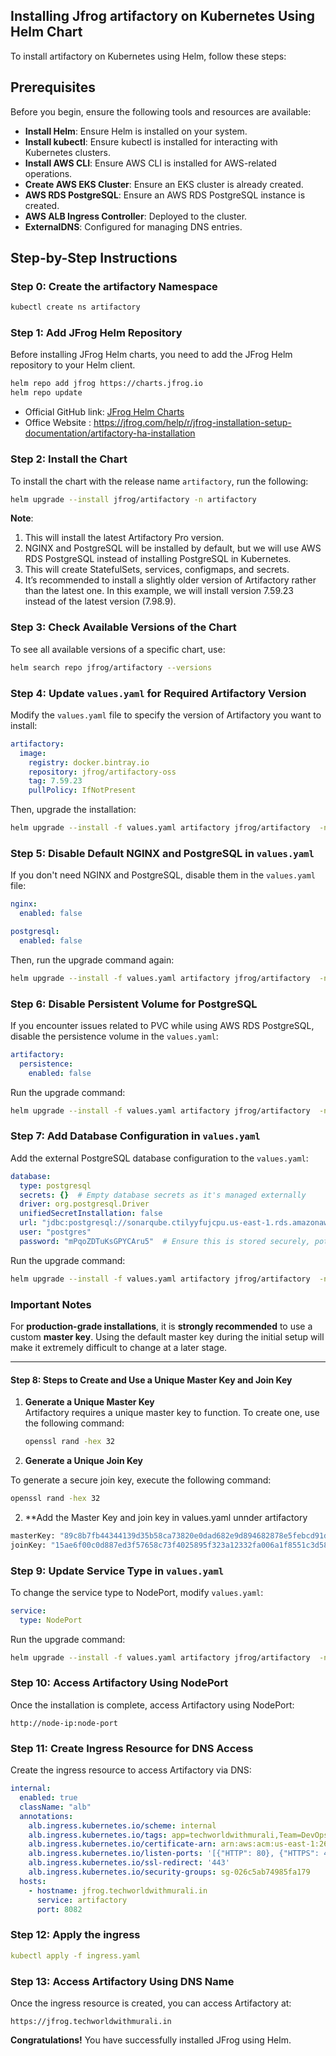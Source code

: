 ## Installing Jfrog artifactory on Kubernetes Using Helm Chart

To install artifactory on Kubernetes using Helm, follow these steps:

## Prerequisites

Before you begin, ensure the following tools and resources are available:

- **Install Helm**: Ensure Helm is installed on your system.  
- **Install kubectl**: Ensure kubectl is installed for interacting with Kubernetes clusters.  
- **Install AWS CLI**: Ensure AWS CLI is installed for AWS-related operations.  
- **Create AWS EKS Cluster**: Ensure an EKS cluster is already created.  
- **AWS RDS PostgreSQL**: Ensure an AWS RDS PostgreSQL instance is created.  
- **AWS ALB Ingress Controller**: Deployed to the cluster.  
- **ExternalDNS**: Configured for managing DNS entries.

## Step-by-Step Instructions

### Step 0: Create the artifactory Namespace
```bash
kubectl create ns artifactory
```

### Step 1: Add JFrog Helm Repository
Before installing JFrog Helm charts, you need to add the JFrog Helm repository to your Helm client.
```bash
helm repo add jfrog https://charts.jfrog.io
helm repo update
```

- Official GitHub link: [JFrog Helm Charts](https://github.com/jfrog/charts/tree/387d7a1aa890bb65fb42a7d5b2c65cae0b7dded1/stable/artifactory)
- Office Website : https://jfrog.com/help/r/jfrog-installation-setup-documentation/artifactory-ha-installation

### Step 2: Install the Chart
To install the chart with the release name `artifactory`, run the following:
```bash
helm upgrade --install jfrog/artifactory -n artifactory
```

**Note**:  
1. This will install the latest Artifactory Pro version.  
2. NGINX and PostgreSQL will be installed by default, but we will use AWS RDS PostgreSQL instead of installing PostgreSQL in Kubernetes.  
3. This will create StatefulSets, services, configmaps, and secrets.  
4. It’s recommended to install a slightly older version of Artifactory rather than the latest one. In this example, we will install version 7.59.23 instead of the latest version (7.98.9).

### Step 3: Check Available Versions of the Chart
To see all available versions of a specific chart, use:
```bash
helm search repo jfrog/artifactory --versions
```

### Step 4: Update `values.yaml` for Required Artifactory Version
Modify the `values.yaml` file to specify the version of Artifactory you want to install:
```yaml
artifactory:
  image:
    registry: docker.bintray.io
    repository: jfrog/artifactory-oss
    tag: 7.59.23
    pullPolicy: IfNotPresent
```

Then, upgrade the installation:
```bash
helm upgrade --install -f values.yaml artifactory jfrog/artifactory  -n artifactory --version 107.59.23
```

### Step 5: Disable Default NGINX and PostgreSQL in `values.yaml`
If you don't need NGINX and PostgreSQL, disable them in the `values.yaml` file:
```yaml
nginx:
  enabled: false

postgresql:
  enabled: false
```

Then, run the upgrade command again:
```bash
helm upgrade --install -f values.yaml artifactory jfrog/artifactory  -n artifactory --version 107.59.23
```

### Step 6: Disable Persistent Volume for PostgreSQL
If you encounter issues related to PVC while using AWS RDS PostgreSQL, disable the persistence volume in the `values.yaml`:
```yaml
artifactory:
  persistence:
    enabled: false
```

Run the upgrade command:
```bash
helm upgrade --install -f values.yaml artifactory jfrog/artifactory  -n artifactory --version 107.59.23
```

### Step 7: Add Database Configuration in `values.yaml`
Add the external PostgreSQL database configuration to the `values.yaml`:
```yaml
database:
  type: postgresql
  secrets: {}  # Empty database secrets as it's managed externally
  driver: org.postgresql.Driver
  unifiedSecretInstallation: false
  url: "jdbc:postgresql://sonarqube.ctilyyfujcpu.us-east-1.rds.amazonaws.com:5432/artifactory"  # Your external DB URL
  user: "postgres"
  password: "mPqoZDTuKsGPYCAru5"  # Ensure this is stored securely, potentially in a secret manager
```

Run the upgrade command:
```bash
helm upgrade --install -f values.yaml artifactory jfrog/artifactory  -n artifactory --version 107.59.23
```

### Important Notes

For **production-grade installations**, it is **strongly recommended** to use a custom **master key**. Using the default master key during the initial setup will make it extremely difficult to change at a later stage. 

---

#### Step 8: Steps to Create and Use a Unique Master Key and Join Key

1. **Generate a Unique Master Key**  
   Artifactory requires a unique master key to function. To create one, use the following command:  

   ```bash
   openssl rand -hex 32
   ```

2.  **Generate a Unique Join Key**

To generate a secure join key, execute the following command:  

```bash
openssl rand -hex 32
```

2. **Add  the Master Key and join key in values.yaml unnder artifactory
```bash
masterKey: "89c8b7fb44344139d35b58ca73820e0dad682e9d894682878e5febcd91dff2e3"
joinKey: "15ae6f00c0d887ed3f57658c73f4025895f323a12332fa006a1f8551c3d58d88"
```

### Step 9: Update Service Type in `values.yaml`
To change the service type to NodePort, modify `values.yaml`:
```yaml
service:
  type: NodePort
```

Run the upgrade command:
```bash
helm upgrade --install -f values.yaml artifactory jfrog/artifactory  -n artifactory --version 107.59.23
```

### Step 10: Access Artifactory Using NodePort
Once the installation is complete, access Artifactory using NodePort:
```
http://node-ip:node-port
```

### Step 11: Create Ingress Resource for DNS Access
Create the ingress resource to access Artifactory via DNS:
```yaml
internal:
  enabled: true
  className: "alb"
  annotations:
    alb.ingress.kubernetes.io/scheme: internal
    alb.ingress.kubernetes.io/tags: app=techworldwithmurali,Team=DevOps
    alb.ingress.kubernetes.io/certificate-arn: arn:aws:acm:us-east-1:266735810449:certificate/8a7cbcb1-774c-463f-ab3e-476437028686
    alb.ingress.kubernetes.io/listen-ports: '[{"HTTP": 80}, {"HTTPS": 443}]'
    alb.ingress.kubernetes.io/ssl-redirect: '443'
    alb.ingress.kubernetes.io/security-groups: sg-026c5ab74985fa179
  hosts:
    - hostname: jfrog.techworldwithmurali.in
      service: artifactory
      port: 8082
```
### Step 12: Apply the ingress
```yaml
kubectl apply -f ingress.yaml
```
### Step 13: Access Artifactory Using DNS Name
Once the ingress resource is created, you can access Artifactory at:
```
https://jfrog.techworldwithmurali.in
```
**Congratulations!** You have successfully installed JFrog using Helm.

